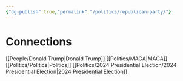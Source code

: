 ```yaml
---
{"dg-publish":true,"permalink":"/politics/republican-party/"}
---
```


# Connections
[[People/Donald Trump\|Donald Trump]]
[[Politics/MAGA\|MAGA]]
[[Politics/Politics\|Politics]]
[[Politics/2024 Presidential Election/2024 Presidential Election\|2024 Presidential Election]]
